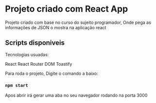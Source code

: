 # Projeto criado com React App

Projeto criado com base no curso do sujeito programador, Onde pega as informações de JSON o mostra na aplicação react

## Scripts disponiveis 

Tecnologias usuadas:

React
React Router DOM 
Toastify 

Para roda o projeto, Digite o comando a baixo:

### `npm start`

Apos abrir irá gerar uma aba no seu navegador rodando na porta 3000
